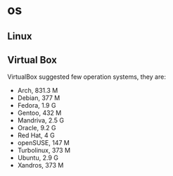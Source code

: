 # os

## Linux

## Virtual Box
VirtualBox suggested few operation systems, they are:
- Arch, 831.3 M
- Debian, 377 M
- Fedora, 1.9 G
- Gentoo, 432 M
- Mandriva, 2.5 G
- Oracle, 9.2 G
- Red Hat, 4 G
- openSUSE, 147 M
- Turbolinux, 373 M
- Ubuntu, 2.9 G
- Xandros, 373 M
